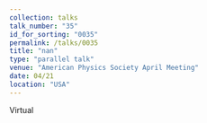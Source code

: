 ```yaml
---
collection: talks
talk_number: "35"
id_for_sorting: "0035"
permalink: /talks/0035
title: "nan" 
type: "parallel talk"
venue: "American Physics Society April Meeting"
date: 04/21
location: "USA"
---
```


Virtual
